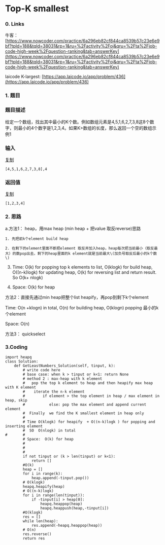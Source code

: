 # Top-K smallest

### 0. Links

牛客： [https://www.nowcoder.com/practice/6a296eb82cf844ca8539b57c23e6e9bf?tpId=188&tqId=38031&rp=1&ru=%2Factivity%2Foj&qru=%2Fta%2Fjob-code-high-week%2Fquestion-ranking&tab=answerKey](https://www.nowcoder.com/practice/6a296eb82cf844ca8539b57c23e6e9bf?tpId=188&tqId=38031&rp=1&ru=%2Factivity%2Foj&qru=%2Fta%2Fjob-code-high-week%2Fquestion-ranking&tab=answerKey)

laicode K-largest: [https://app.laicode.io/app/problem/436](https://app.laicode.io/app/problem/436)

### 1. 题目

### 题目描述

给定一个数组，找出其中最小的K个数。例如数组元素是4,5,1,6,2,7,3,8这8个数字，则最小的4个数字是1,2,3,4。如果K&gt;数组的长度，那么返回一个空的数组示例1

### 输入

[复制](javascript:void%280%29;)

```text
[4,5,1,6,2,7,3,8],4
```

### 返回值

[复制](javascript:void%280%29;)

```text
[1,2,3,4]
```

### 2. 思路

a.方法1： heap，用max heap \(min heap + 把value 取反reverse\)思路

    1. 先把前k个element build heap

    2. 在剩下的element里面不断把element 取反并加入heap，heap每次把当前最小（取反最大）的数pop出去，剩下的heap里面的k element就是当前最大\(加负号取反后最小的k个数\)

   3. Time: O\(k\) for popping top k elements to list, O\(klogk\) for build heap,  O\(\(n-k\)logk\) for updating heap, O\(k\) for reversing list and return result.  So  O\(k+ nlogk\)

4. Space: O\(k\) for heap

    

方法2：直接先通过min heap把整个list heapify，再pop到剩下k个element

Time:  O\(n +klogn\) in total, O\(n\) for building heap, O\(klogn\) popping 最小的k个element

Space: O\(n\)

方法3： quickselect



### 3.Coding

```text
import heapq
class Solution:
    def GetLeastNumbers_Solution(self, tinput, k):
        # write code here
        # base case: when k > tinput or k<1: return None
        # method 2 : max-heap with k element
        #   pop the top k element to heap and then heapify max heap with K element
        #    iterate the n-k element
        #        if element > the top element in heap / max element in heap, skip
        #           else: pop the max element and append current element
        #  Finally  we find the K smallest element in heap only
        # 
        # Time O(klogk) for heapify  + O((n-k)logk ) for popping and inserting element
        #  SO  O(nlogk) in total
#       #
        # Space:  O(k) for heap
        #
        #
        #
        if not tinput or (k > len(tinput) or k<1):
            return []
        #O(k)
        heap = []
        for i in range(k):
            heap.append(-tinput.pop())
        # O(klogk)
        heapq.heapify(heap)
        # O((n-k)logk)
        for i in range(len(tinput)):
            if -tinput[i] > heap[0]:
                heapq.heappop(heap)
                heapq.heappush(heap,-tinput[i])
        #O(klogk)
        res = []
        while len(heap):
            res.append(-heapq.heappop(heap))
        # O(n)
        res.reverse()
        return res
            
```



